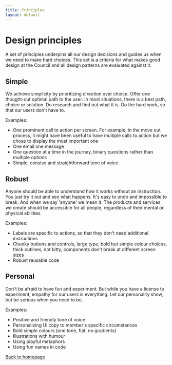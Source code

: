 ```yaml
---
title: Principles
layout: default
---
```


# Design principles

A set of principles underpins all our design decisions and guides us when we need to make hard choices. This set is a criteria for what makes good design at the Council and all design patterns are evaluated against it.

## Simple

We achieve simplicity by prioritizing direction over choice. Offer one thought-out optimal path to the user. In most situations, there is a best path, choice or solution. Do research and find out what it is. Do the hard work, so that our users don't have to.

Examples:
- One prominent call to action per screen. For example, in the move out process, it might have been useful to have multiple calls to action but we chose to display the most important one
- One email one message
- One question at a time in the journey, binary questions rather than multiple options
- Simple, consise and straightforward tone of voice.

## Robust

Anyone should be able to understand how it works without an instruction. You just try it out and see what happens. It's easy to undo and impossible to break. And when we say 'anyone' we mean it. The products and services we create should be accessible for all people, regardless of their mental or physical abilities.

Examples:
- Labels are specific to actions, so that they don't need additional instructions
- Chunky buttons and controls, large type, bold but simple colour choices, thick outlines, not bitty, components don't break at different screen sizes
- Robust reusable code

## Personal

Don't be afraid to have fun and experiment. But while you have a license to experiment, empathy for our users is everything. Let our personality show, but be serious when you need to be.

Examples:
- Positive and friendly tone of voice
- Personalizing Ui copy to member's specific circumstances
- Bold simple colours (one tone, flat, no gradients)
- Illustrations with humour
- Using playful metaphors
- Using fun names in code

[Back to homepage](/styleguide/)
